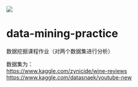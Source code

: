 ![](https://img.shields.io/badge/Course-Data%20mining-informational)
# data-mining-practice
数据挖掘课程作业（对两个数据集进行分析）

数据集为：  
https://www.kaggle.com/zynicide/wine-reviews  
https://www.kaggle.com/datasnaek/youtube-new
